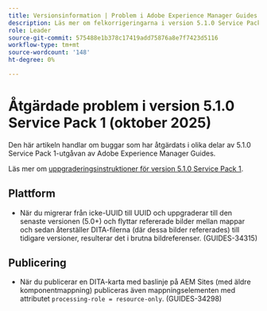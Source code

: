 ```yaml
---
title: Versionsinformation | Problem i Adobe Experience Manager Guides 5.1.0 Service Pack 1 har korrigerats
description: Läs mer om felkorrigeringarna i version 5.1.0 Service Pack 1 av Adobe Experience Manager Guides
role: Leader
source-git-commit: 575488e1b378c17419add75876a8e7f7423d5116
workflow-type: tm+mt
source-wordcount: '148'
ht-degree: 0%

---
```


# Åtgärdade problem i version 5.1.0 Service Pack 1 (oktober 2025)


Den här artikeln handlar om buggar som har åtgärdats i olika delar av 5.1.0 Service Pack 1-utgåvan av Adobe Experience Manager Guides.

Läs mer om [uppgraderingsinstruktioner för version 5.1.0 Service Pack 1](upgrade-instructions-5-1-0-sp1.md).


## Plattform

- När du migrerar från icke-UUID till UUID och uppgraderar till den senaste versionen (5.0+) och flyttar refererade bilder mellan mappar och sedan återställer DITA-filerna (där dessa bilder refererades) till tidigare versioner, resulterar det i brutna bildreferenser. (GUIDES-34315)

## Publicering

- När du publicerar en DITA-karta med baslinje på AEM Sites (med äldre komponentmappning) publiceras även mappningselementen med attributet `processing-role = resource-only`. (GUIDES-34298)
